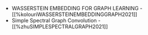 *  WASSERSTEIN EMBEDDING FOR GRAPH LEARNING - [[%kolouriWASSERSTEINEMBEDDINGGRAPH2021]]
*  Simple Spectral Graph Convolution - [[%zhuSIMPLESPECTRALGRAPH2021]]
